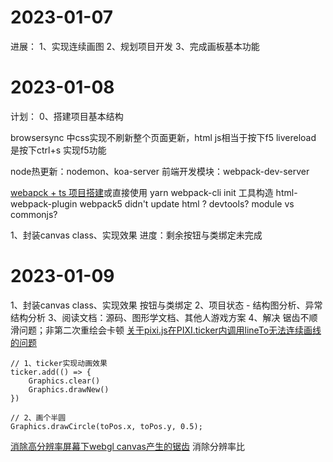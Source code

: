 # 2023-01-07
进展：
1、实现连续画图
2、规划项目开发
3、完成画板基本功能
# 2023-01-08
计划：
0、搭建项目基本结构

browsersync 中css实现不刷新整个页面更新，html js相当于按下f5
livereload 是按下ctrl+s 实现f5功能

node热更新：nodemon、koa-server
前端开发模块：webpack-dev-server

[webapck + ts 项目搭建](https://juejin.cn/post/6844904058512228359#heading-3)或直接使用 yarn webpack-cli init 工具构造
html-webpack-plugin webpack5 didn't update html ?
devtools?
module vs commonjs?


1、封装canvas class、实现效果
进度：剩余按钮与类绑定未完成

# 2023-01-09
1、封装canvas class、实现效果
按钮与类绑定
2、项目状态 - 结构图分析、异常结构分析
3、阅读文档：源码、图形学文档、其他人游戏方案
4、解决 锯齿不顺滑问题；非第二次重绘会卡顿
[关于pixi.js在PIXI.ticker内调用lineTo无法连续画线的问题](https://www.proyy.com/6977220003233792008.html)
```
// 1、ticker实现动画效果
ticker.add(() => {
    Graphics.clear()
    Graphics.drawNew()
})

// 2、画个半圆
Graphics.drawCircle(toPos.x, toPos.y, 0.5);
```
[消除高分辨率屏幕下webgl canvas产生的锯齿](https://blog.51cto.com/u_15127669/3936618) 消除分辨率比